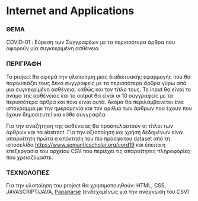 # Internet and Applications 


### ΘΕΜΑ
COVID-01 : Εύρεση των Συγγραφέων με τα περισσότερα άρθρα που αφορούν μία συγκεκριμένη ασθένεια

### ΠΕΡΙΓΡΑΦΗ 
To project θα αφορά την υλοποίηση μιας διαδικτυακής εφαρμογής που θα παρουσιάζει τους δέκα συγγραφείς με τα περισσότερα άρθρα γύρω από μια συγκεκριμένη ασθένεια, καθώς και τον τίτλο τους. To input θα είναι το όνομα της ασθένειας και το output θα είναι οι 10 συγγραφείς με τα περισσότερα άρθρα και ποια είναι αυτά. Ακόμα θα περιλαμβάνεται ένα ιστόγραμμα με την ημερομηνία και τον αριθμό των άρθρων που έχουν που έχουν δημοσιευτεί για κάθε συγγραφέα. 

Για την αναζήτηση της ασθένειας θα προσπελαστούν οι τίτλοι των άρθρων και τα abstract. Για την αξιοποίηση και χρήση δεδομένων είναι απαραίτητη πρώτα η απόκτηση του πιο πρόσφατου dataset από τη ιστοσελίδα https://www.semanticscholar.org/cord19 και έπειτα η επεξεργασία του αρχείου CSV που περιέχει τις απαραίτητες πληροφορίες που χρειαζόμαστε. 

### ΤΕΧΝΟΛΟΓΙΕΣ
Για την υλοποίηση του project θα χρησιμοποιηθούν:
HTML,
CSS,
JAVASCRIPT/JAVA,
[Papaparse](https://www.papaparse.com/) (ενδεχομένως για την ανάγνωση του CSV) 
